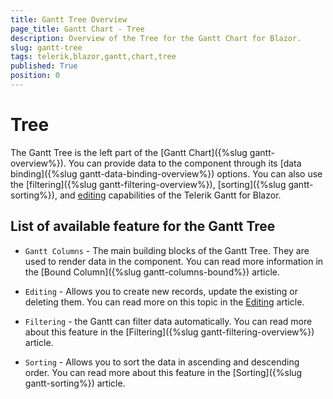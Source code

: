 ```yaml
---
title: Gantt Tree Overview
page_title: Gantt Chart - Tree
description: Overview of the Tree for the Gantt Chart for Blazor.
slug: gantt-tree
tags: telerik,blazor,gantt,chart,tree
published: True
position: 0
---
```


# Tree

The Gantt Tree is the left part of the [Gantt Chart]({%slug gantt-overview%}). You can provide data to the component through its [data binding]({%slug gantt-data-binding-overview%}) options. You can also use the [filtering]({%slug gantt-filtering-overview%}), [sorting]({%slug gantt-sorting%}), and [editing]({%gantt-tree-editing%}) capabilities of the Telerik Gantt for Blazor.

## List of available feature for the Gantt Tree

* `Gantt Columns` - The main building blocks of the Gantt Tree. They are used to render data in the component. You can read more information in the [Bound Column]({%slug gantt-columns-bound%}) article.

* `Editing` - Allows you to create new records, update the existing or deleting them. You can read more on this topic in the [Editing]({%gantt-tree-editing%}) article.

* `Filtering` - the Gantt can filter data automatically. You can read more about this feature in the [Filtering]({%slug gantt-filtering-overview%}) article.

* `Sorting` - Allows you to sort the data in ascending and descending order. You can read more about this feature in the [Sorting]({%slug gantt-sorting%}) article.

